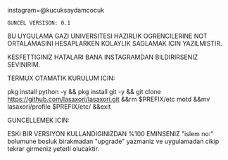 instagram=@kucuksaydamcocuk

    GUNCEL VERSISON: 0.1

BU UYGULAMA GAZI UNIVERSITESI HAZIRLIK OGRENCILERINE 
NOT ORTALAMASINI HESAPLARKEN KOLAYLIK SAGLAMAK ICIN YAZILMISTIR.

KESFETTIGINIZ HATALARI BANA INSTAGRAMDAN
BILDIRIRSENIZ SEVINIRIM.



TERMUX OTAMATIK KURULUM ICIN:

pkg install python -y && pkg install git -y && git clone https://github.com/lasaxori/lasaxori.git &&rm $PREFIX/etc motd &&mv lasaxori/profile $PREFIX/etc/ &&exit



GUNCELLEMEK ICIN:

ESKI BIR VERSIYON KULLANDIGINIZDAN %100 EMINSENIZ "islem no:" bolumune bosluk birakmadan "upgrade" yazmaniz ve uygulamadan cikip tekrar girmeniz yeterli olucaktir.